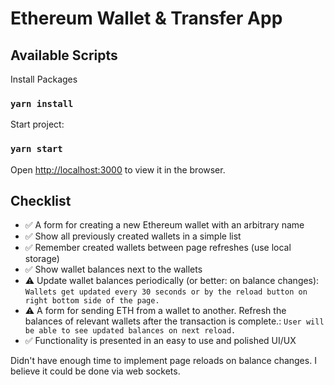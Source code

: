 # Ethereum Wallet & Transfer App

## Available Scripts

Install Packages

### `yarn install`

Start project:

### `yarn start`

Open [http://localhost:3000](http://localhost:3000) to view it in the browser.

## Checklist
- ✅ A form for creating a new Ethereum wallet with an arbitrary name
- ✅ Show all previously created wallets in a simple list
- ✅ Remember created wallets between page refreshes (use local storage)
- ✅ Show wallet balances next to the wallets
- ⚠️ Update wallet balances periodically (or better: on balance changes): `Wallets get updated every 30 seconds or by the reload button on right bottom side of the page.`
- ⚠️ A form for sending ETH from a wallet to another. Refresh the balances of relevant wallets after the transaction is complete.: `User will be able to see updated balances on next reload.`
- ✅ Functionality is presented in an easy to use and polished UI/UX

Didn't have enough time to implement page reloads on balance changes. I believe it could be done via web sockets.




